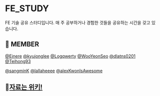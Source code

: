 # FE_STUDY
FE 기술 공유 스터디입니다.
매 주 공부하거나 경험한 것들을 공유하는 시간을 갖고 있습니다.

## 👫 MEMBER
[@Einere](https://github.com/Einere) 
[@kyujonglee](https://github.com/kyujonglee)
[@Logqwerty](https://github.com/Logqwerty)
[@WooYeonSeo](https://github.com/WooYeonSeo)
[@dlatns0201](https://github.com/dlatns0201)
[@Teihong93](https://github.com/teihong93)

[@sangminK](https://github.com/sangminK)
[@lallaheeee](https://github.com/lallaheeee)
[@alexKwonIsAwesome](https://github.com/alexKwonIsAwesome)


## 🔖[자료는 위키!](https://github.com/WooYeonSeo/FE_STUDY/wiki)

